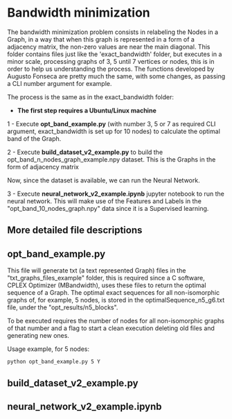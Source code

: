 # Bandwidth minimization

The bandwidth minimization problem consists in relabeling the Nodes in a Graph, in a way that when this graph is represented in a form of a adjacency matrix, the non-zero values are near the main diagonal. This folder contains files just like the 'exact_bandwidth' folder, but executes in a minor scale, processing graphs of 3, 5 until 7 vertices or nodes, this is in order to help us understanding the process. The functions developed by Augusto Fonseca are pretty much the same, with some changes, as passing a CLI number argument for example.

The process is the same as in the exact_bandwidth folder:

- **The first step requires a Ubuntu/Linux machine**

1 - Execute **opt_band_example.py** (with number 3, 5 or 7 as required CLI argument, exact_bandwidth is set up for 10 nodes) to calculate the optimal band of the Graph.

2 - Execute **build_dataset_v2_example.py** to build the opt_band_n_nodes_graph_example.npy dataset. This is the Graphs in the form of adjacency matrix

Now, since the dataset is available, we can run the Neural Network.

3 - Execute **neural_network_v2_example.ipynb** jupyter notebook to run the neural network. This will make use of the Features and Labels in the "opt_band_10_nodes_graph.npy" data since it is a Supervised learning.

## More detailed file descriptions

## opt_band_example.py

This file will generate txt (a text represented Graph) files in the "txt_graphs_files_example" folder, this is required since a C software, CPLEX Optimizer (MBandwidth), uses these files to return the optimal sequence of a Graph. The optimal exact sequences for all non-isomorphic graphs of, for example, 5 nodes, is stored in the optimalSequence_n5_g6.txt file, under the "opt_results/n5_blocks".

To be executed requires the number of nodes for all non-isomorphic graphs of that number and a flag to start a clean execution deleting old files and generating new ones.

Usage example, for 5 nodes:

```shell
python opt_band_example.py 5 Y
```

## build_dataset_v2_example.py

## neural_network_v2_example.ipynb
